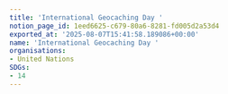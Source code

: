 ```yaml
---
title: 'International Geocaching Day '
notion_page_id: 1eed6625-c679-80a6-8281-fd005d2a53d4
exported_at: '2025-08-07T15:41:58.189086+00:00'
name: 'International Geocaching Day '
organisations:
- United Nations
SDGs:
- 14
---
```


